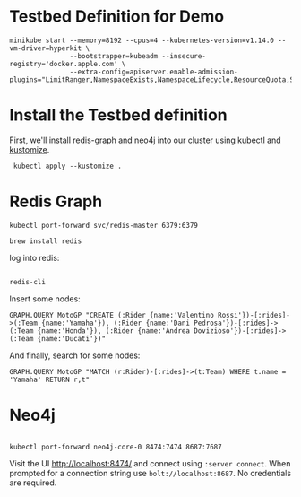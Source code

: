 # Testbed Definition for Demo 

```console
minikube start --memory=8192 --cpus=4 --kubernetes-version=v1.14.0 --vm-driver=hyperkit \
               --bootstrapper=kubeadm --insecure-registry='docker.apple.com' \
               --extra-config=apiserver.enable-admission-plugins="LimitRanger,NamespaceExists,NamespaceLifecycle,ResourceQuota,ServiceAccount,DefaultStorageClass,MutatingAdmissionWebhook"
```


# Install the Testbed definition

First, we'll install redis-graph and neo4j into our cluster using kubectl and [kustomize](https://kustomize.io). 

```console
 kubectl apply --kustomize .
```

# Redis Graph 

```console
kubectl port-forward svc/redis-master 6379:6379
``` 

```console
brew install redis

```

log into redis: 

```console 

redis-cli

```

Insert some nodes: 

```
GRAPH.QUERY MotoGP "CREATE (:Rider {name:'Valentino Rossi'})-[:rides]->(:Team {name:'Yamaha'}), (:Rider {name:'Dani Pedrosa'})-[:rides]->(:Team {name:'Honda'}), (:Rider {name:'Andrea Dovizioso'})-[:rides]->(:Team {name:'Ducati'})" 
```

And finally, search for some nodes: 

```
GRAPH.QUERY MotoGP "MATCH (r:Rider)-[:rides]->(t:Team) WHERE t.name = 'Yamaha' RETURN r,t"
```

# Neo4j 

```console 

kubectl port-forward neo4j-core-0 8474:7474 8687:7687

```

Visit the UI [http://localhost:8474/](http://localhost:8474/) and connect using ```:server connect```. When 
prompted for a connection string use ```bolt://localhost:8687```. No credentials are required. 


